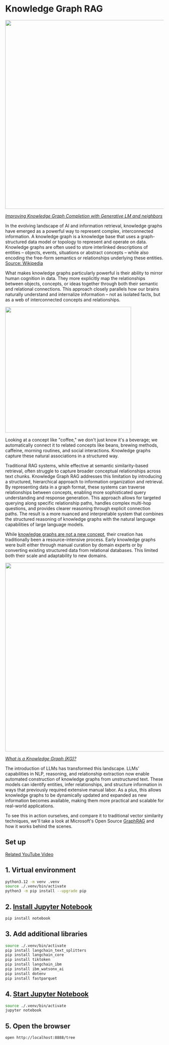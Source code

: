 # Knowledge Graph RAG

<img src="./media/graph_start.png" width=600>

*[Improving Knowledge Graph Completion with Generative LM and neighbors](https://deeppavlov.ai/research/tpost/bn15u1y4v1-improving-knowledge-graph-completion-wit)*

In the evolving landscape of AI and information retrieval, knowledge graphs have emerged as a powerful way to represent complex, interconnected information. A knowledge graph is a knowledge base that uses a graph-structured data model or topology to represent and operate on data. Knowledge graphs are often used to store interlinked descriptions of entities – objects, events, situations or abstract concepts – while also encoding the free-form semantics or relationships underlying these entities. [Source: Wikipedia](https://en.wikipedia.org/wiki/Knowledge_graph)

What makes knowledge graphs particularly powerful is their ability to mirror human cognition in data. They more explicitly map the relationships between objects, concepts, or ideas together through both their semantic and relational connections. This approach closely parallels how our brains naturally understand and internalize information – not as isolated facts, but as a web of interconnected concepts and relationships.

<img src="./media/coffee_graph_ex.png" width=400>

Looking at a concept like "coffee," we don't just know it's a beverage; we automatically connect it to related concepts like beans, brewing methods, caffeine, morning routines, and social interactions. Knowledge graphs capture these natural associations in a structured way.

Traditional RAG systems, while effective at semantic similarity-based retrieval, often struggle to capture broader conceptual relationships across text chunks. Knowledge Graph RAG addresses this limitation by introducing a structured, hierarchical approach to information organization and retrieval. By representing data in a graph format, these systems can traverse relationships between concepts, enabling more sophisticated query understanding and response generation. This approach allows for targeted querying along specific relationship paths, handles complex multi-hop questions, and provides clearer reasoning through explicit connection paths. The result is a more nuanced and interpretable system that combines the structured reasoning of knowledge graphs with the natural language capabilities of large language models.

While [knowledge graphs are not a new concept](https://blog.google/products/search/introducing-knowledge-graph-things-not/), their creation has traditionally been a resource-intensive process. Early knowledge graphs were built either through manual curation by domain experts or by converting existing structured data from relational databases. This limited both their scale and adaptability to new domains.

<img src="./media/table_comp.png" width=600>

*[What is a Knowledge Graph (KG)?](https://zilliz.com/learn/what-is-knowledge-graph)*

The introduction of LLMs has transformed this landscape. LLMs' capabilities in NLP, reasoning, and relationship extraction now enable automated construction of knowledge graphs from unstructured text. These models can identify entities, infer relationships, and structure information in ways that previously required extensive manual labor. As a plus, this allows knowledge graphs to be dynamically updated and expanded as new information becomes available, making them more practical and scalable for real-world applications.

To see this in action ourselves, and compare it to traditional vector similarity techniques, we'll take a look at Microsoft's Open Source [GraphRAG](https://microsoft.github.io/graphrag/) and how it works behind the scenes.

## Set up

[Related YouTube Video](https://youtu.be/6vG_amAshTk?si=hrRCiowPxAa4xshC)

## 1. Virtual environment
```sh
python3.12 -m venv .venv
source ./.venv/bin/activate
python3 -m pip install --upgrade pip
```

## 2. [Install Jupyter Notebook](https://jupyter.org/install#jupyter-notebook)
```sh
pip install notebook
```

## 3. Add additional libraries

```sh
source ./.venv/bin/activate
pip install langchain_text_splitters
pip install langchain_core
pip install tiktoken
pip install langchain_ibm
pip install ibm_watsonx_ai
pip install dotenv
pip install fastparquet
```

## 4. [Start Jupyter Notebook](https://docs.jupyter.org/en/latest/running.html)

```sh
source ./.venv/bin/activate
jupyter notebook
```

## 5. Open the browser

```sh
open http://localhost:8888/tree
```

